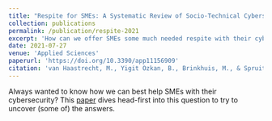 ```yaml
---
title: "Respite for SMEs: A Systematic Review of Socio-Technical Cybersecurity Metrics"
collection: publications
permalink: /publication/respite-2021
excerpt: 'How can we offer SMEs some much needed respite with their cybersecurity?'
date: 2021-07-27
venue: 'Applied Sciences'
paperurl: 'https://doi.org/10.3390/app11156909'
citation: 'van Haastrecht, M., Yigit Ozkan, B., Brinkhuis, M., & Spruit, M. (2021). &quot;Respite for SMEs: A Systematic Review of Socio-Technical Cybersecurity Metrics.&quot; <i>Applied Sciences</i>, 11(15), 6909.'
---
```

Always wanted to know how we can best help SMEs with their cybersecurity? This [paper](https://doi.org/10.3390/app11156909) dives head-first into this question to try to uncover (some of) the answers.
